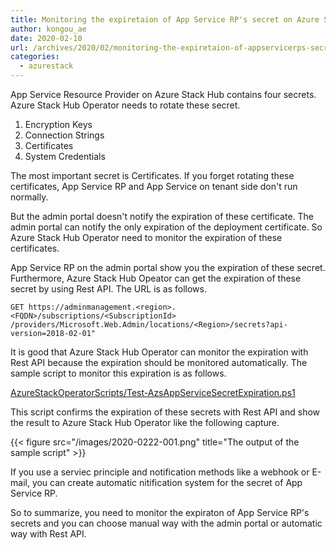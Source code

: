 ```yaml
---
title: Monitoring the expiretaion of App Service RP's secret on Azure Stack Hub 
author: kongou_ae
date: 2020-02-10
url: /archives/2020/02/monitoring-the-expiretaion-of-appservicerps-secret-on-azurestackhub 
categories:
  - azurestack
---
```


App Service Resource Provider on Azure Stack Hub contains four secrets. Azure Stack Hub Operator needs to rotate these secret.

1. Encryption Keys
2. Connection Strings
3. Certificates
4. System Credentials

The most important secret is Certificates. If you forget rotating these certificates, App Service RP and App Service on tenant side don't run normally. 

But the admin portal doesn't notify the expiration of these certificate. The admin portal can notify the only expiration of the deployment certificate. So Azure Stack Hub Operator need to monitor the expiration of these certificates. 

App Service RP on the admin portal show you the expiration of these secret. Furthermore, Azure Stack Hub Opeator can get the expiration of these secret by using Rest API. The URL is as follows. 

```
GET https://adminmanagement.<region>.<FQDN>/subscriptions/<SubscriptionId> /providers/Microsoft.Web.Admin/locations/<Region>/secrets?api-version=2018-02-01"
```

It is good that Azure Stack Hub Operator can monitor the expiration with Rest API because the expiration should be monitored automatically. The sample script to monitor this expiration is as follows.

[AzureStackOperatorScripts/Test-AzsAppServiceSecretExpiration.ps1](https://github.com/kongou-ae/AzureStackOperatorScripts/blob/master/Test-AzsAppServiceSecretExpiration.ps1)

This script confirms the expiration of these secrets with Rest API and show the result to Azure Stack Hub Operator like the following capture.

{{< figure src="/images/2020-0222-001.png" title="The output of the sample script" >}}

If you use a serviec principle and notification methods like a webhook or E-mail, you can create automatic nitification system for the secret of App Service RP. 

So to summarize, you need to monitor the expiraton of App Service RP's secrets and you can choose manual way with the admin portal or automatic way with Rest API.
